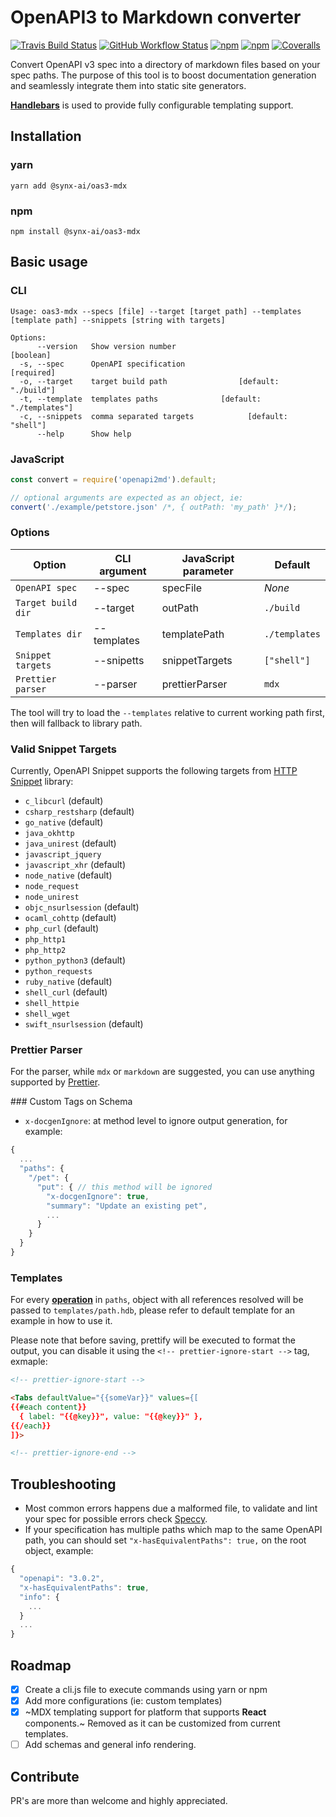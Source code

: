 # OpenAPI3 to Markdown converter
[![Travis Build Status](https://img.shields.io/travis/synx-ai/oas3-mdx?logo=travis)](https://travis-ci.com/synx-ai/oas3-mdx) [![GitHub Workflow Status](https://img.shields.io/github/workflow/status/synx-ai/oas3-mdx/Node.js%20Package?label=package&logo=github)](https://github.com/synx-ai/oas3-mdx/actions/workflows/package.yml) [![npm](https://img.shields.io/npm/v/@synx-ai/oas3-mdx?logo=npm)](https://www.npmjs.com/package/@synx-ai/oas3-mdx) [![npm](https://img.shields.io/npm/dw/@synx-ai/oas3-mdx?logo=npm)](https://www.npmjs.com/package/@synx-ai/oas3-mdx) [![Coveralls](https://img.shields.io/coveralls/github/synx-ai/oas3-mdx?logo=coveralls)](https://coveralls.io/github/synx-ai/oas3-mdx)


Convert OpenAPI v3 spec into a directory of markdown files based on your spec paths. The purpose of this tool is to boost documentation generation and seamlessly integrate them into static site generators.

[**Handlebars**](https://handlebarsjs.com/) is used to provide fully configurable templating support.


## Installation

### yarn
```console
yarn add @synx-ai/oas3-mdx
```

### npm
```console
npm install @synx-ai/oas3-mdx
```


## Basic usage

### CLI
```console
Usage: oas3-mdx --specs [file] --target [target path] --templates [template path] --snippets [string with targets]

Options:
      --version   Show version number                         [boolean]
  -s, --spec      OpenAPI specification                      [required]
  -o, --target    target build path                [default: "./build"]
  -t, --template  templates paths              [default: "./templates"]
  -c, --snippets  comma separated targets            [default: "shell"]
      --help      Show help
```

### JavaScript
```javascript
const convert = require('openapi2md').default;

// optional arguments are expected as an object, ie:
convert('./example/petstore.json' /*, { outPath: 'my_path' }*/);
```

### Options

| Option             | CLI argument | JavaScript parameter | Default       |
| ------------------ | ------------ | -------------------- | ------------- |
| `OpenAPI spec`     | --spec       | specFile             | _None_        |
| `Target build dir` | --target     | outPath              | `./build`     |
| `Templates dir`    | --templates  | templatePath         | `./templates` |
| `Snippet targets`  | --snipetts   | snippetTargets       | `["shell"]`   |
| `Prettier parser`  | --parser     | prettierParser       | `mdx`         |

The tool will try to load the `--templates` relative to current working path first, then will fallback to library path.

### Valid Snippet Targets
Currently, OpenAPI Snippet supports the following targets from [HTTP Snippet](https://github.com/Kong/httpsnippet) library:

* `c_libcurl` (default)
* `csharp_restsharp` (default)
* `go_native` (default)
* `java_okhttp`
* `java_unirest` (default)
* `javascript_jquery`
* `javascript_xhr` (default)
* `node_native` (default)
* `node_request`
* `node_unirest`
* `objc_nsurlsession` (default)
* `ocaml_cohttp` (default)
* `php_curl` (default)
* `php_http1`
* `php_http2`
* `python_python3` (default)
* `python_requests`
* `ruby_native` (default)
* `shell_curl` (default)
* `shell_httpie`
* `shell_wget`
* `swift_nsurlsession` (default)

### Prettier Parser

For the parser, while `mdx` or `markdown` are suggested, you can use anything supported by [Prettier](https://prettier.io/docs/en/options.html#parser).


### Custom Tags on Schema

- `x-docgenIgnore`: at method level to ignore output generation, for example:

```js
{
  ...
  "paths": {
    "/pet": {
      "put": { // this method will be ignored
        "x-docgenIgnore": true,
        "summary": "Update an existing pet",
        ...
      }
    }
  }
}
```

### Templates

For every [**operation**](https://swagger.io/docs/specification/paths-and-operations/) in `paths`, object with all references resolved will be passed to `templates/path.hdb`, please refer to default template for an example in how to use it.

Please note that before saving, prettify will be executed to format the output, you can disable it using the `<!-- prettier-ignore-start -->` tag, exmaple:

```html
<!-- prettier-ignore-start -->

<Tabs defaultValue="{{someVar}}" values={[
{{#each content}}
  { label: "{{@key}}", value: "{{@key}}" },
{{/each}}
]}>

<!-- prettier-ignore-end -->
```
## Troubleshooting
- Most common errors happens due a malformed file, to validate and lint your spec for possible errors check [Speccy](https://github.com/wework/speccy).
- If your specification has multiple paths which map to the same OpenAPI path, you can should set `"x-hasEquivalentPaths": true,` on the root object, example:

```javascript
{
  "openapi": "3.0.2",
  "x-hasEquivalentPaths": true,
  "info": {
    ...
  }
  ...
}  
```

## Roadmap
- [X] Create a cli.js file to execute commands using yarn or npm
- [X] Add more configurations (ie: custom templates)
- [X] ~MDX templating support for platform that supports **React** components.~ Removed as it can be customized from current templates.
- [ ] Add schemas and general info rendering.

## Contribute
PR's are more than welcome and highly appreciated.
